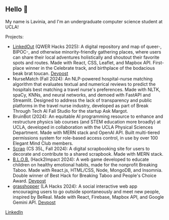 ## Hello 🌌

My name is Lavinia, and I'm an undergraduate computer science student at UCLA!

Projects:
- [LinkedOut](https://github.com/lavinialei2/linkedout) (QWER Hacks 2025): A digital repository and map of queer-, BIPOC-, and otherwise minority-friendly gathering places, where users can share their local adventures holistically and shoutout their favorite spots and routes. Made with React, CSS, Leaflet, and Mapbox API. First-place winner in the Celebrate track, and birthplace of the bodacious beak brat toucan. [Devpost](https://devpost.com/software/linkedout-xlred0)
- NurseMatch (Fall 2024): An NLP-powered hospital-nurse matching algorithm that evaluates textual and numerical reviews to predict the hospitals best matching a travel nurse's preferences. Made with NLTK, spaCy, KNNs, and neural networks, and demoed with FastAPI and Streamlit. Designed to address the lack of transparency and public platforms in the travel nurse industry, developed as part of Break Through Tech AI Fall Studio for the startup Ask Margot.
- BruinBot (2024): An equitable AI programming resource to enhance and restructure physics lab courses (and STEM education more broadly) at UCLA, developed in collaboration with the UCLA Physical Sciences Department. Made with MERN stack and OpenAI API. Built multi-tiered permissions system for role-based access control, in use by over 100 Elegant Mind Club members.
- [Scrap](https://github.com/doanneda/scrap) (CS 35L, Fall 2024): A digital scrapbooking site for users to decorate and contribute to a shared scrapbook. Made with MERN stack.
- [B.L.O.B.](https://github.com/night-pianist/B.L.O.B.) (Hack2Impact 2024): A web game developed to educate children on healthy emotional habits, made for the nonprofit Breaking Taboo. Made with React.js, HTML/CSS, Node, MongoDB, and Insomnia. Double winner of Best Hack for Breaking Taboo and People's Choice Award. [Devpost](https://devpost.com/software/b-l-o-b)
- [grasshopper](https://github.com/hypatiav2/lahacks2024) (LA Hacks 2024): A social interactive web app encouraging users to go outside spontaneously and meet new people, inspired by BeReal. Made with React, Firebase, Mapbox API, and Google Gemini API. [Devpost](https://devpost.com/software/grasshopper-akfiod)


[LinkedIn](https://www.linkedin.com/in/lavinia-lei/)

<!--
**lavinialei2/lavinialei2** is a ✨ _special_ ✨ repository because its `README.md` (this file) appears on your GitHub profile.

Here are some ideas to get you started:

- 🔭 I’m currently working on ...
- 🌱 I’m currently learning ...
- 👯 I’m looking to collaborate on ...
- 🤔 I’m looking for help with ...
- 💬 Ask me about ...
- 📫 How to reach me: ...
- 😄 Pronouns: ...
- ⚡ Fun fact: ...
-->
